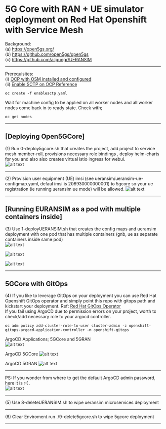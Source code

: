# 5G Core with RAN + UE simulator deployment on Red Hat Openshift with Service Mesh<br>

Background: <br>
(a) https://open5gs.org/ <br>
(b) https://github.com/open5gs/open5gs <br>
(c) https://github.com/aligungr/UERANSIM <br>

----
Prerequisites: <br>
(i) [OCP with OSM installed and configured](https://docs.openshift.com/container-platform/4.7/service_mesh/v1x/installing-ossm.html)<br>
(ii) [Enable SCTP on OCP Reference](https://docs.openshift.com/container-platform/4.7/networking/using-sctp.html#nw-sctp-enabling_using-sctp)
```
oc create -f enablesctp.yaml

```
Wait for machine config to be applied on all worker nodes and all worker nodes come back in to ready state. Check with; 
```
oc get nodes
```

----
## [Deploying Open5GCore] 
(1) Run 0-deploy5gcore.sh that creates the project, add project to service mesh member-roll, provisions necessary role bindings , deploy helm-charts for you and also also creates virtual istio ingress for webui. <br>
![alt text](https://raw.githubusercontent.com/fenar/cnvopen5gcore/main/pics/Open5GCoreServiceMesh2.png)<br>

----
(2) Provision user equipment (UE) imsi (see ueransim/ueransim-ue-configmap.yaml, defaul imsi is 208930000000001) to 5gcore so your ue registration (ie running ueransim ue mode) will be allowed.
![alt text](https://raw.githubusercontent.com/fenar/cnvopen5gcore/main/pics/Open5GSWebUI.png)<br>

----
## [Running EURANSIM as a pod with multiple containers inside] 
(3) Use 1-deployUERANSIM.sh that creates the config maps and ueransim deployment with one pod that has multiple containers (gnb, ue as separate containers inside same pod) <br>
![alt text](https://raw.githubusercontent.com/fenar/cnvopen5gcore/main/pics/ueransim-pod.png)<br>

![alt text](https://raw.githubusercontent.com/fenar/cnvopen5gcore/main/pics/ueransim-gnb-cont.png)<br>

![alt text](https://raw.githubusercontent.com/fenar/cnvopen5gcore/main/pics/ueransim-ue-cont.png)<br>

----
## 5GCore with GitOps

(4) If you like to leverage GitOps on your deployment you can use Red Hat Openshift GitOps operator and simply point this repo with gitops path and kickstart your deployment.
Ref: [Red Hat GitOps Operator](https://catalog.redhat.com/software/operators/detail/5fb288c70a12d20cbecc6056)<br>
If you fail using ArgoCD due to permission errors on your project, worth to check/add necessary role to your argocd controller.
```
oc adm policy add-cluster-role-to-user cluster-admin -z openshift-gitops-argocd-application-controller -n openshift-gitops
```
ArgoCD Applications; 5GCore and 5GRAN <br>
![alt text](https://raw.githubusercontent.com/fenar/cnvopen5gcore/main/pics/argoran2.png)<br>

ArgoCD 5GCore 
![alt text](https://raw.githubusercontent.com/fenar/cnvopen5gcore/main/pics/argo.png)<br>

ArgoCD 5GRAN 
![alt text](https://raw.githubusercontent.com/fenar/cnvopen5gcore/main/pics/argoran.png)<br>

----

PS: If you wonder from where to get the default ArgoCD admin password, here it is :-). <br>
![alt text](https://raw.githubusercontent.com/fenar/cnvopen5gcore/main/pics/argopasswd.png)<br>

----
(5) Use 8-deleteUERANSIM.sh to wipe ueransim microservices deployment

----

(6) Clear Enviroment run ./9-delete5gcore.sh to wipe 5gcore deployment<br> 

----
